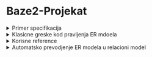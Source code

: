 # Baze2-Projekat

<details>
  <summary> Primer specifikacija </summary> <br>
  
## Tektulna specifikacija

  - tekstualna specifikacijasistema koja treba da lici na zadatke iz er modela 
  - ta specifkacija nema pravilo koliko duga mora da bude, od pola jedne do stranu, dve
  
![image](https://user-images.githubusercontent.com/45834270/103241837-b2285400-4954-11eb-83b1-b4264c9462d6.png)

![image](https://user-images.githubusercontent.com/45834270/103242300-0da71180-4956-11eb-9edc-417bf37604a4.png)

![image](https://user-images.githubusercontent.com/45834270/103242390-4cd56280-4956-11eb-8cdf-08b698c50827.png)

![image](https://user-images.githubusercontent.com/45834270/103241964-03d0de80-4955-11eb-8c32-4287ca0b2efb.png)

![image](https://user-images.githubusercontent.com/45834270/103241973-0af7ec80-4955-11eb-8337-6c415cd6e7e0.png)

## Specifikacija relacionog modela

  - iz ER modela prevodjenje u relacioni model 

![image](https://user-images.githubusercontent.com/45834270/103241982-11866400-4955-11eb-8422-7d431d8a729e.png)

  
<br>

</details>


<details>
  <summary> Klasicne greske kod pravljenja ER mdoela </summary> <br>

Ono sto kasnije nema smisla zbog prevodjenja 
  
  - i sa donje i sa gornje strane je minimalni kardinalitet 1 
  - imamo entitet sa samo jednim atributom i onda imamo neki strani kljuc ka tom entitetu 
  
</details>


<details>
  <summary> Korisne reference </summary> <br>
  
  - softver za kreiranje diagrama: https://app.diagrams.net/
  
  <br>
  
</details>


<details>
  <summary> Automatsko prevodjenje ER modela u relacioni model </summary> <br>

  - u data modeleru napravimo ER model kao sto smo u specifikaciji to ucinili 
  - izgenerisemo DDL skripte 
  - napravimo korisnicku semu kao na BP1 , pokrenemo te skripte kako bi se izgnerisale tabele
  - popunimo te tabele nekim podacima 
  - napravimo jedan, dva slozenija SQL upita (bilo koji upit koji u sebi ima neki spoj, neko grupisanje, neku agregacionu f-ju)(ne mora imati nezavisne ugnjezdene upite, zavisne ugnjezdene upite, rekurziju, neke poglede..)
    - kada kreiramo taj upit, on treba da odgovara na neko smisleno pitanje u nasem informacionom sistemu 
  
</details>

